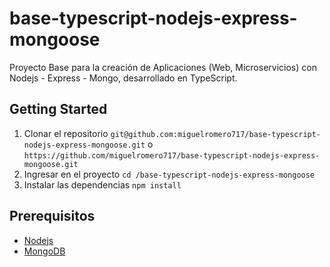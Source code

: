 # base-typescript-nodejs-express-mongoose

Proyecto Base para la creación de Aplicaciones (Web, Microservicios) con Nodejs - Express - Mongo, desarrollado en TypeScript.

## Getting Started

1. Clonar el repositorio `git@github.com:miguelromero717/base-typescript-nodejs-express-mongoose.git` o `https://github.com/miguelromero717/base-typescript-nodejs-express-mongoose.git`
2. Ingresar en el proyecto `cd /base-typescript-nodejs-express-mongoose`
3. Instalar las dependencias `npm install`

## Prerequisitos

* [Nodejs](https://nodejs.org/es/)
* [MongoDB](https://www.mongodb.com/es)